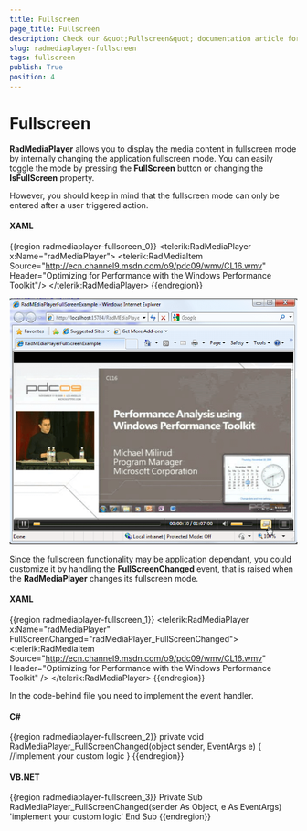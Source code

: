 ```yaml
---
title: Fullscreen
page_title: Fullscreen
description: Check our &quot;Fullscreen&quot; documentation article for the RadMediaPlayer {{ site.framework_name }} control.
slug: radmediaplayer-fullscreen
tags: fullscreen
publish: True
position: 4
---
```


# Fullscreen

__RadMediaPlayer__ allows you to display the media content in fullscreen mode by internally changing the application fullscreen mode. You can easily toggle the mode by pressing the __FullScreen__ button or changing the __IsFullScreen__ property.

However, you should keep in mind that the fullscreen mode can only be entered after a user triggered action.

#### __XAML__

{{region radmediaplayer-fullscreen_0}}
	<telerik:RadMediaPlayer x:Name="radMediaPlayer">
	 <telerik:RadMediaItem Source="http://ecn.channel9.msdn.com/o9/pdc09/wmv/CL16.wmv"
	                       Header="Optimizing for Performance with the Windows Performance Toolkit"/>
	</telerik:RadMediaPlayer>
{{endregion}}

![WPF RadMediaPlayer ](images/radmediaplayer_features_fullscreen.png)

Since the fullscreen functionality may be application dependant, you could customize it by handling the __FullScreenChanged__ event, that is raised when the __RadMediaPlayer__ changes its fullscreen mode.

#### __XAML__

{{region radmediaplayer-fullscreen_1}}
	<telerik:RadMediaPlayer x:Name="radMediaPlayer" FullScreenChanged="radMediaPlayer_FullScreenChanged">
	 <telerik:RadMediaItem Source="http://ecn.channel9.msdn.com/o9/pdc09/wmv/CL16.wmv"
	                       Header="Optimizing for Performance with the Windows Performance Toolkit" />
	</telerik:RadMediaPlayer>
{{endregion}}

In the code-behind file you need to implement the event handler.

#### __C#__

{{region radmediaplayer-fullscreen_2}}
	private void RadMediaPlayer_FullScreenChanged(object sender, EventArgs e)
	{
	 //implement your custom logic
	}
{{endregion}}

#### __VB.NET__

{{region radmediaplayer-fullscreen_3}}
	Private Sub RadMediaPlayer_FullScreenChanged(sender As Object, e As EventArgs)
		'implement your custom logic'
	End Sub
{{endregion}}